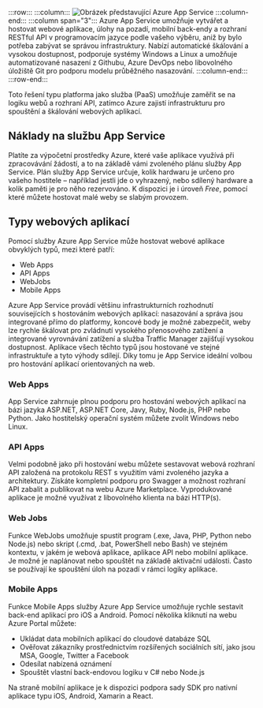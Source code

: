:::row:::
  :::column:::
    ![Obrázek představující Azure App Service](../media/5-appservice.png)
  :::column-end:::
  :::column span="3":::
Azure App Service umožňuje vytvářet a hostovat webové aplikace, úlohy na pozadí, mobilní back-endy a rozhraní RESTful API v programovacím jazyce podle vašeho výběru, aniž by bylo potřeba zabývat se správou infrastruktury. Nabízí automatické škálování a vysokou dostupnost, podporuje systémy Windows a Linux a umožňuje automatizované nasazení z Githubu, Azure DevOps nebo libovolného úložiště Git pro podporu modelu průběžného nasazování.
  :::column-end:::
:::row-end:::

Toto řešení typu platforma jako služba (PaaS) umožňuje zaměřit se na logiku webů a rozhraní API, zatímco Azure zajistí infrastrukturu pro spouštění a škálování webových aplikací. 

## <a name="app-service-costs"></a>Náklady na službu App Service

Platíte za výpočetní prostředky Azure, které vaše aplikace využívá při zpracovávání žádostí, a to na základě vámi zvoleného plánu služby App Service. Plán služby App Service určuje, kolik hardwaru je určeno pro vašeho hostitele – například jestli jde o vyhrazený, nebo sdílený hardware a kolik paměti je pro něho rezervováno. K dispozici je i úroveň _Free_, pomocí které můžete hostovat malé weby se slabým provozem.

## <a name="types-of-web-apps"></a>Typy webových aplikací

Pomocí služby Azure App Service může hostovat webové aplikace obvyklých typů, mezi které patří:

- Web Apps
- API Apps
- WebJobs
- Mobile Apps

Azure App Service provádí většinu infrastrukturních rozhodnutí souvisejících s hostováním webových aplikací: nasazování a správa jsou integrované přímo do platformy, koncové body je možné zabezpečit, weby lze rychle škálovat pro zvládnutí vysokého přenosového zatížení a integrované vyrovnávání zatížení a služba Traffic Manager zajišťují vysokou dostupnost. Aplikace všech těchto typů jsou hostované ve stejné infrastruktuře a tyto výhody sdílejí. Díky tomu je App Service ideální volbou pro hostování aplikací orientovaných na web.

### <a name="web-apps"></a>Web Apps

App Service zahrnuje plnou podporu pro hostování webových aplikací na bázi jazyka ASP.NET, ASP.NET Core, Javy, Ruby, Node.js, PHP nebo Python. Jako hostitelský operační systém můžete zvolit Windows nebo Linux. 

### <a name="api-apps"></a>API Apps

Velmi podobně jako při hostování webu můžete sestavovat webová rozhraní API založená na protokolu REST s využitím vámi zvoleného jazyka a architektury. Získáte kompletní podporu pro Swagger a možnost rozhraní API zabalit a publikovat na webu Azure Marketplace. Vyprodukované aplikace je možné využívat z libovolného klienta na bázi HTTP(s).

### <a name="web-jobs"></a>Web Jobs

Funkce WebJobs umožňuje spustit program (.exe, Java, PHP, Python nebo Node.js) nebo skript (.cmd, .bat, PowerShell nebo Bash) ve stejném kontextu, v jakém je webová aplikace, aplikace API nebo mobilní aplikace. Je možné je naplánovat nebo spouštět na základě aktivační události. Často se používají ke spouštění úloh na pozadí v rámci logiky aplikace.

### <a name="mobile-apps"></a>Mobile Apps

Funkce Mobile Apps služby Azure App Service umožňuje rychle sestavit back-end aplikací pro iOS a Android. Pomocí několika kliknutí na webu Azure Portal můžete:

- Ukládat data mobilních aplikací do cloudové databáze SQL
- Ověřovat zákazníky prostřednictvím rozšířených sociálních sítí, jako jsou MSA, Google, Twitter a Facebook
- Odesílat nabízená oznámení
- Spouštět vlastní back-endovou logiku v C# nebo Node.js

Na straně mobilní aplikace je k dispozici podpora sady SDK pro nativní aplikace typu iOS, Android, Xamarin a React.